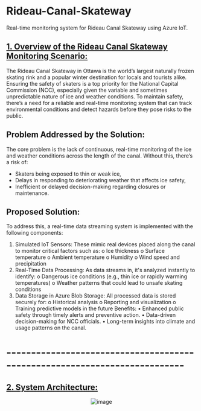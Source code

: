# Rideau-Canal-Skateway
Real-time monitoring system for Rideau Canal Skateway using Azure IoT.

## <ins>1. Overview of the Rideau Canal Skateway Monitoring Scenario:</ins>
The Rideau Canal Skateway in Ottawa is the world’s largest naturally frozen skating rink and a popular winter destination for locals and tourists alike. Ensuring the safety of skaters is a top priority for the National Capital Commission (NCC), especially given the variable and sometimes unpredictable nature of ice and weather conditions. To maintain safety, there’s a need for a reliable and real-time monitoring system that can track environmental conditions and detect hazards before they pose risks to the public.

## Problem Addressed by the Solution:
The core problem is the lack of continuous, real-time monitoring of the ice and weather conditions across the length of the canal. Without this, there’s a risk of:
-	Skaters being exposed to thin or weak ice,
-	Delays in responding to deteriorating weather that affects ice safety,
-	Inefficient or delayed decision-making regarding closures or maintenance.

## Proposed Solution:
To address this, a real-time data streaming system is implemented with the following components:
1.	Simulated IoT Sensors: These mimic real devices placed along the canal to monitor critical factors such as:
o	Ice thickness
o	Surface temperature
o	Ambient temperature
o	Humidity
o	Wind speed and precipitation
2.	Real-Time Data Processing: As data streams in, it's analyzed instantly to identify:
o	Dangerous ice conditions (e.g., thin ice or rapidly warming temperatures)
o	Weather patterns that could lead to unsafe skating conditions
3.	Data Storage in Azure Blob Storage: All processed data is stored securely for:
o	Historical analysis
o	Reporting and visualization
o	Training predictive models in the future
Benefits:
•	Enhanced public safety through timely alerts and preventive action.
•	Data-driven decision-making for NCC officials.
•	Long-term insights into climate and usage patterns on the canal.
# --------------------------------------------------------------------------
## <ins>2. System Architecture:</ins>
<div align="center">
  <img src="https://github.com/user-attachments/assets/b45c0972-9577-4a81-914e-2cd3c1078917" alt="image" />
</div>

